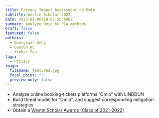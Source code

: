 ```yaml
---
title: Privacy Impact Assessment on Omio
subtitle: Westin Scholar 2022
date: 2023-07-06T18:07:58.698Z
summary: Analyze Omio by PIA methods
draft: false
featured: false
authors:
  - Guangxuan Zeng
  - Guojun Wu
  - Xinhai Zou
tags:
  - Privacy
image:
  filename: featured.jpg
  focal_point: ""
  preview_only: false
---
```

- Analyze online booking-tickets platforms ”Omio” with LINDDUN
- Build threat model for ”Omio”, and suggest corresponding mitigation strategies
- Obtain a [Westin Scholar Awards (Class of 2021-2022)](https://iapp.org/resources/article/westin-scholar-awards/)
